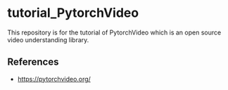 # tutorial_PytorchVideo 

This repository is for the tutorial of PytorchVideo which is an open source video understanding library. 

## References 
* https://pytorchvideo.org/